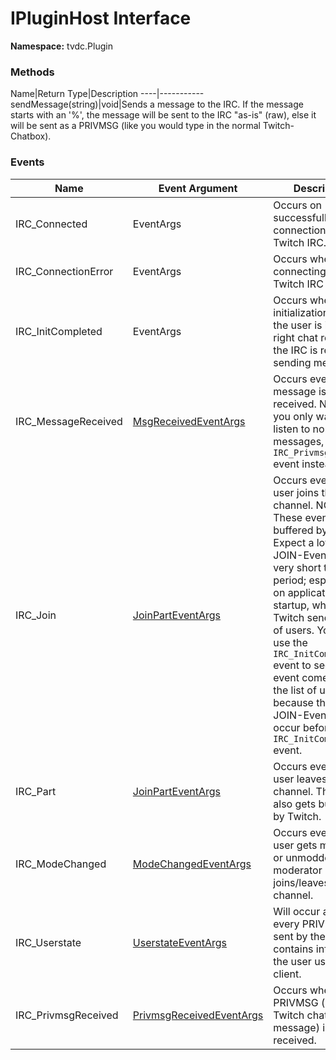 # IPluginHost Interface

**Namespace:** tvdc.Plugin

### Methods
Name|Return Type|Description
----|-----------
sendMessage(string)|void|Sends a message to the IRC. If the message starts with an '%', the message will be sent to the IRC "as-is" (raw), else it will be sent as a PRIVMSG (like you would type in the normal Twitch-Chatbox).

### Events
Name|Event Argument|Description
----|--------------|-----------
IRC_Connected|EventArgs|Occurs on successfull connection to the Twitch IRC.
IRC_ConnectionError|EventArgs|Occurs when connecting to the Twitch IRC failed.
IRC_InitCompleted|EventArgs|Occurs when initialization is done, the user is in the right chat room and the IRC is ready for sending messages.
IRC_MessageReceived|[MsgReceivedEventArgs](MsgReceivedEventArgs.md)|Occurs every time a message is received. NOTICE: If you only want to listen to normal chat messages, use the `IRC_PrivmsgReceived` event instead.
IRC_Join|[JoinPartEventArgs](JoinPartEventArgs.md)|Occurs every time a user joins the channel. NOTICE: These events get buffered by Twitch. Expect a lot of JOIN-Events in a very short time period; especially on application startup, when Twitch sends the list of users. You can use the `IRC_InitCompleted` event to see, if a join event comes from the list of users, because then those JOIN-Events will occur before the `IRC_InitCompleted` event.
IRC_Part|[JoinPartEventArgs](JoinPartEventArgs.md)|Occurs every time a user leaves the channel. This event also gets buffered by Twitch.
IRC_ModeChanged|[ModeChangedEventArgs](ModeChangedEventArgs.md)|Occurs every time a user gets modded or unmodded, or if a moderator joins/leaves the channel.
IRC_Userstate|[UserstateEventArgs](UserstateEventArgs.md)|Will occur after every PRIVMSG sent by the client. It contains info about the user using the client.
IRC_PrivmsgReceived|[PrivmsgReceivedEventArgs](PrivmsgReceivedEventArgs.md)|Occurs when a PRIVMSG (a normal Twitch chat message) is received.
